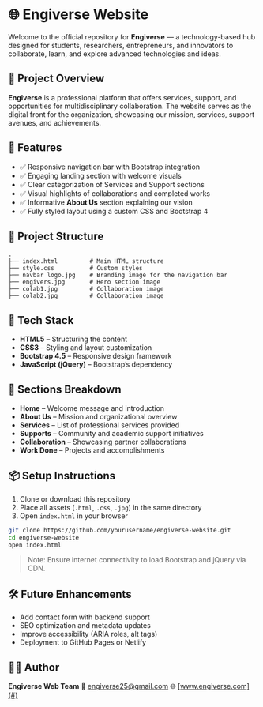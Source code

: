 # 🌐 Engiverse Website

Welcome to the official repository for **Engiverse** — a technology-based hub designed for students, researchers, entrepreneurs, and innovators to collaborate, learn, and explore advanced technologies and ideas.

## 📄 Project Overview

**Engiverse** is a professional platform that offers services, support, and opportunities for multidisciplinary collaboration. The website serves as the digital front for the organization, showcasing our mission, services, support avenues, and achievements.

## 🚀 Features

* ✅ Responsive navigation bar with Bootstrap integration
* ✅ Engaging landing section with welcome visuals
* ✅ Clear categorization of Services and Support sections
* ✅ Visual highlights of collaborations and completed works
* ✅ Informative **About Us** section explaining our vision
* ✅ Fully styled layout using a custom CSS and Bootstrap 4

## 📁 Project Structure

```
.
├── index.html         # Main HTML structure
├── style.css          # Custom styles
├── navbar logo.jpg    # Branding image for the navigation bar
├── engivers.jpg       # Hero section image
├── colab1.jpg         # Collaboration image
├── colab2.jpg         # Collaboration image
```

## 🎨 Tech Stack

* **HTML5** – Structuring the content
* **CSS3** – Styling and layout customization
* **Bootstrap 4.5** – Responsive design framework
* **JavaScript (jQuery)** – Bootstrap’s dependency

## 🧩 Sections Breakdown

* **Home** – Welcome message and introduction
* **About Us** – Mission and organizational overview
* **Services** – List of professional services provided
* **Supports** – Community and academic support initiatives
* **Collaboration** – Showcasing partner collaborations
* **Work Done** – Projects and accomplishments

## 📦 Setup Instructions

1. Clone or download this repository
2. Place all assets (`.html`, `.css`, `.jpg`) in the same directory
3. Open `index.html` in your browser

```bash
git clone https://github.com/yourusername/engiverse-website.git
cd engiverse-website
open index.html
```

> Note: Ensure internet connectivity to load Bootstrap and jQuery via CDN.

## 🛠️ Future Enhancements

* Add contact form with backend support
* SEO optimization and metadata updates
* Improve accessibility (ARIA roles, alt tags)
* Deployment to GitHub Pages or Netlify

## 👨‍💻 Author

**Engiverse Web Team**
📧 [engiverse25@gmail.com](mailto:engiverse25@gmail.com)
🌐 [www.engiverse.com](#)

